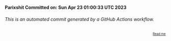 **Parixshit Committed on: Sun Apr 23 01:00:33 UTC 2023** <!-- 8b9d4f70-ca71-4f40-b299-e3af5364859a -->

###### This is an automated commit generated by a GitHub Actions workflow.

<div align="right"><sub><sup><a href="https://github.com/Parixshit/AutoCommit.git">Read me</a></sup></sub></div>
